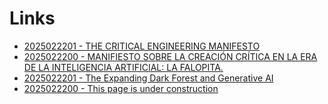 
# Links

- [2025022201 - THE CRITICAL ENGINEERING MANIFESTO](https://criticalengineering.org/)
- [2025022200 - MANIFIESTO SOBRE LA CREACIÓN CRÍTICA EN LA ERA DE LA INTELIGENCIA ARTIFICIAL: LA FALOPITA.](https://tomasgarcia.tv/manifiesto)
- [2025022201 - The Expanding Dark Forest and Generative AI](https://maggieappleton.com/forest-talk)
- [2025022200 - This page is under construction](https://localghost.dev/blog/this-page-is-under-construction/)